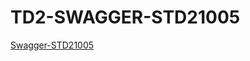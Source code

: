 # TD2-SWAGGER-STD21005
[Swagger-STD21005](https://petstore.swagger.io/?url=https://raw.githubusercontent.com/Vohizy/TP-TD-Swagger/main/STD21005.yml)
